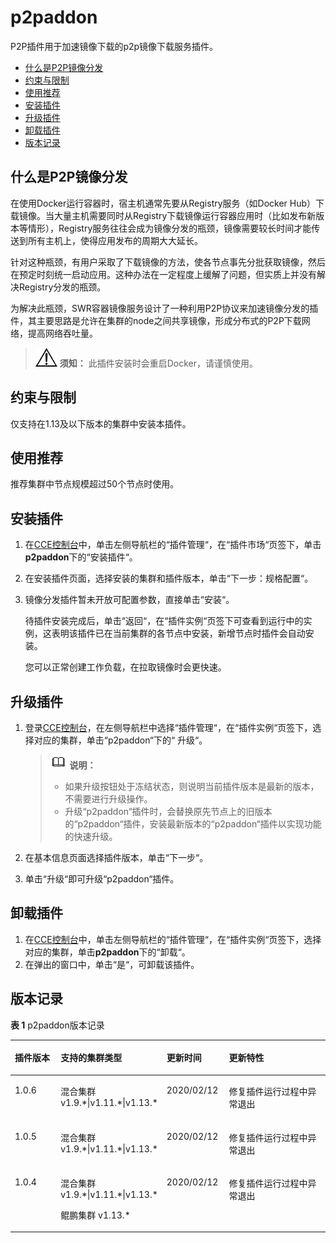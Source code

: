 # p2paddon<a name="cce_01_0065"></a>

P2P插件用于加速镜像下载的p2p镜像下载服务插件。

-   [什么是P2P镜像分发](#section2108141723819)
-   [约束与限制](#section760916919226)
-   [使用推荐](#section1666222134117)
-   [安装插件](#section168262264114)
-   [升级插件](#section23441939916)
-   [卸载插件](#section941314272594)
-   [版本记录](#section144262219109)

## 什么是P2P镜像分发<a name="section2108141723819"></a>

在使用Docker运行容器时，宿主机通常先要从Registry服务（如Docker Hub）下载镜像。当大量主机需要同时从Registry下载镜像运行容器应用时（比如发布新版本等情形），Registry服务往往会成为镜像分发的瓶颈，镜像需要较长时间才能传送到所有主机上，使得应用发布的周期大大延长。

针对这种瓶颈，有用户采取了下载镜像的方法，使各节点事先分批获取镜像，然后在预定时刻统一启动应用。这种办法在一定程度上缓解了问题，但实质上并没有解决Registry分发的瓶颈。

为解决此瓶颈，SWR容器镜像服务设计了一种利用P2P协议来加速镜像分发的插件，其主要思路是允许在集群的node之间共享镜像，形成分布式的P2P下载网络，提高网络吞吐量。

>![](public_sys-resources/icon-notice.gif) **须知：** 
>此插件安装时会重启Docker，请谨慎使用。

## 约束与限制<a name="section760916919226"></a>

仅支持在1.13及以下版本的集群中安装本插件。

## 使用推荐<a name="section1666222134117"></a>

推荐集群中节点规模超过50个节点时使用。

## 安装插件<a name="section168262264114"></a>

1.  在[CCE控制台](https://console.huaweicloud.com/cce2.0/?utm_source=helpcenter)中，单击左侧导航栏的“插件管理“，在“插件市场“页签下，单击**p2paddon**下的“安装插件“。
2.  在安装插件页面，选择安装的集群和插件版本，单击“下一步：规格配置“。
3.  镜像分发插件暂未开放可配置参数，直接单击“安装“。

    待插件安装完成后，单击“返回“，在“插件实例“页签下可查看到运行中的实例，这表明该插件已在当前集群的各节点中安装，新增节点时插件会自动安装。

    您可以正常创建工作负载，在拉取镜像时会更快速。


## 升级插件<a name="section23441939916"></a>

1.  登录[CCE控制台](https://console.huaweicloud.com/cce2.0/?utm_source=helpcenter)，在左侧导航栏中选择“插件管理“，在“插件实例“页签下，选择对应的集群，单击“p2paddon“下的“ 升级“。

    >![](public_sys-resources/icon-note.gif) **说明：** 
    >-   如果升级按钮处于冻结状态，则说明当前插件版本是最新的版本，不需要进行升级操作。
    >-   升级“p2paddon“插件时，会替换原先节点上的旧版本的“p2paddon“插件，安装最新版本的“p2paddon“插件以实现功能的快速升级。

2.  在基本信息页面选择插件版本，单击“下一步“。
3.  单击“升级“即可升级“p2paddon“插件。

## 卸载插件<a name="section941314272594"></a>

1.  在[CCE控制台](https://console.huaweicloud.com/cce2.0/?utm_source=helpcenter)中，单击左侧导航栏的“插件管理“，在“插件实例“页签下，选择对应的集群，单击**p2paddon**下的“卸载“。
2.  在弹出的窗口中，单击“是“，可卸载该插件。

## 版本记录<a name="section144262219109"></a>

**表 1**  p2paddon版本记录

<a name="table178175952310"></a>
<table><thead align="left"><tr id="row278175916234"><th class="cellrowborder" valign="top" width="16%" id="mcps1.2.5.1.1"><p id="p37875972314"><a name="p37875972314"></a><a name="p37875972314"></a>插件版本</p>
</th>
<th class="cellrowborder" valign="top" width="24%" id="mcps1.2.5.1.2"><p id="p1178135932311"><a name="p1178135932311"></a><a name="p1178135932311"></a>支持的集群类型</p>
</th>
<th class="cellrowborder" valign="top" width="20%" id="mcps1.2.5.1.3"><p id="p178185952316"><a name="p178185952316"></a><a name="p178185952316"></a>更新时间</p>
</th>
<th class="cellrowborder" valign="top" width="40%" id="mcps1.2.5.1.4"><p id="p2078175942320"><a name="p2078175942320"></a><a name="p2078175942320"></a>更新特性</p>
</th>
</tr>
</thead>
<tbody><tr id="row152684214528"><td class="cellrowborder" valign="top" width="16%" headers="mcps1.2.5.1.1 "><p id="p81363344546"><a name="p81363344546"></a><a name="p81363344546"></a>1.0.6</p>
</td>
<td class="cellrowborder" valign="top" width="24%" headers="mcps1.2.5.1.2 "><p id="p7136634195411"><a name="p7136634195411"></a><a name="p7136634195411"></a>混合集群 v1.9.*|v1.11.*|v1.13.*</p>
</td>
<td class="cellrowborder" valign="top" width="20%" headers="mcps1.2.5.1.3 "><p id="p1213616344544"><a name="p1213616344544"></a><a name="p1213616344544"></a>2020/02/12</p>
</td>
<td class="cellrowborder" valign="top" width="40%" headers="mcps1.2.5.1.4 "><p id="p32491411121010"><a name="p32491411121010"></a><a name="p32491411121010"></a>修复插件运行过程中异常退出</p>
</td>
</tr>
<tr id="row7335155311559"><td class="cellrowborder" valign="top" width="16%" headers="mcps1.2.5.1.1 "><p id="p17136034145420"><a name="p17136034145420"></a><a name="p17136034145420"></a>1.0.5</p>
</td>
<td class="cellrowborder" valign="top" width="24%" headers="mcps1.2.5.1.2 "><p id="p12136153411542"><a name="p12136153411542"></a><a name="p12136153411542"></a>混合集群 v1.9.*|v1.11.*|v1.13.*</p>
</td>
<td class="cellrowborder" valign="top" width="20%" headers="mcps1.2.5.1.3 "><p id="p13136183475410"><a name="p13136183475410"></a><a name="p13136183475410"></a>2020/02/12</p>
</td>
<td class="cellrowborder" valign="top" width="40%" headers="mcps1.2.5.1.4 "><p id="p5250101115109"><a name="p5250101115109"></a><a name="p5250101115109"></a>修复插件运行过程中异常退出</p>
</td>
</tr>
<tr id="row97875912317"><td class="cellrowborder" valign="top" width="16%" headers="mcps1.2.5.1.1 "><p id="p1613733411544"><a name="p1613733411544"></a><a name="p1613733411544"></a>1.0.4</p>
</td>
<td class="cellrowborder" valign="top" width="24%" headers="mcps1.2.5.1.2 "><p id="p1513763485416"><a name="p1513763485416"></a><a name="p1513763485416"></a>混合集群 v1.9.*|v1.11.*|v1.13.*</p>
<p id="p1713773415410"><a name="p1713773415410"></a><a name="p1713773415410"></a>鲲鹏集群 v1.13.*</p>
</td>
<td class="cellrowborder" valign="top" width="20%" headers="mcps1.2.5.1.3 "><p id="p113763425412"><a name="p113763425412"></a><a name="p113763425412"></a>2020/02/12</p>
</td>
<td class="cellrowborder" valign="top" width="40%" headers="mcps1.2.5.1.4 "><p id="p172512116106"><a name="p172512116106"></a><a name="p172512116106"></a>修复插件运行过程中异常退出</p>
</td>
</tr>
</tbody>
</table>

